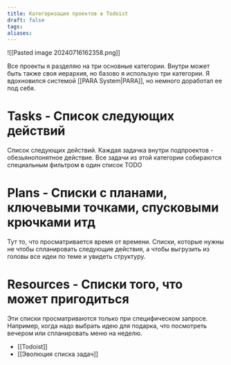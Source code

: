```yaml
---
title: Категоризация проектов в Todoist
draft: false
tags: 
aliases:
---
```

![[Pasted image 20240716162358.png]]

Все проекты я разделяю на три основные категории. Внутри может быть также своя иерархия, но базово я использую три категории. Я вдохновился системой [[PARA System|PARA]], но немного доработал ее под себя.
# Tasks - Список следующих действий

Список следующих действий. Каждая задачка внутри подпроектов - обезьянопонятное действие. Все задачи из этой категории собираются специальным фильтром в один список TODO
# Plans - Списки с планами, ключевыми точками, спусковыми крючками итд

Тут то, что просматривается время от времени. Списки, которые нужны не чтобы спланировать следующие действия, а чтобы выгрузить из головы все идеи по теме и увидеть структуру. 
# Resources - Списки того, что может пригодиться

Эти списки просматриваются только при специфическом запросе. Например, когда надо выбрать идею для подарка, что посмотреть вечером или спланировать меню на неделю.

- [[Todoist]]
- [[Эволюция списка задач]]